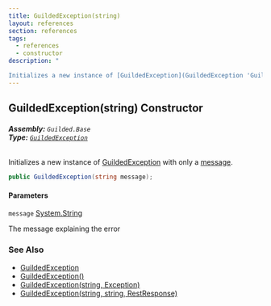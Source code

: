 ```yaml
---
title: GuildedException(string)
layout: references
section: references
tags:
  - references
  - constructor
description: "

Initializes a new instance of [GuildedException](GuildedException 'Guilded.Base.GuildedException') with only a [message](GuildedException.GuildedException(string)#Guilded.Base.GuildedException.GuildedException(string).message 'Guilded.Base.GuildedException.GuildedException(string).message')."
---
```


## GuildedException(string) Constructor
###### **Assembly:** `Guilded.Base`<br/>**Type:** [`GuildedException`](GuildedException 'Guilded.Base.GuildedException')

Initializes a new instance of [GuildedException](GuildedException 'Guilded.Base.GuildedException') with only a [message](GuildedException.GuildedException(string)#Guilded.Base.GuildedException.GuildedException(string).message 'Guilded.Base.GuildedException.GuildedException(string).message').

```csharp
public GuildedException(string message);
```
#### Parameters

<a name='Guilded.Base.GuildedException.GuildedException(string).message'></a>

`message` [System.String](https://docs.microsoft.com/en-us/dotnet/api/System.String 'System.String')

The message explaining the error

### See Also
- [GuildedException](GuildedException 'Guilded.Base.GuildedException')
- [GuildedException()](GuildedException.GuildedException() 'Guilded.Base.GuildedException.GuildedException()')
- [GuildedException(string, Exception)](GuildedException.GuildedException(string,Exception) 'Guilded.Base.GuildedException.GuildedException(string, System.Exception)')
- [GuildedException(string, string, RestResponse)](GuildedException.GuildedException(string,string,RestResponse) 'Guilded.Base.GuildedException.GuildedException(string, string, RestSharp.RestResponse)')